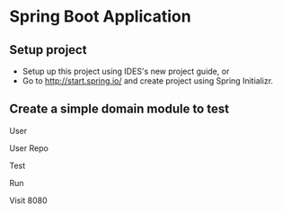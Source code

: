 # Spring Boot Application

## Setup project

- Setup up this project using IDES's new project guide, or
- Go to http://start.spring.io/ and create project using Spring Initializr.

## Create a simple domain module to test

User

User Repo

Test

Run

Visit 8080
